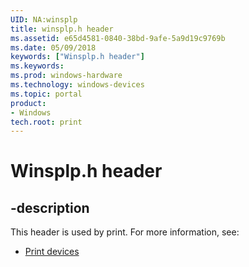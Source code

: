 ```yaml
---
UID: NA:winsplp
title: winsplp.h header
ms.assetid: e65d4581-0840-38bd-9afe-5a9d19c9769b
ms.date: 05/09/2018
keywords: ["Winsplp.h header"]
ms.keywords: 
ms.prod: windows-hardware
ms.technology: windows-devices
ms.topic: portal
product:
- Windows
tech.root: print
---
```


# Winsplp.h header

## -description

This header is used by print. For more information, see:

- [Print devices](../_print/index.md)
